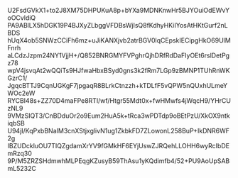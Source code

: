 U2FsdGVkX1+to2J8XM75DHPUKuA8p+bYXa9MDNKnwHr5BJYOuiOdEWvYoOCvldiQ
PA9ABlLX5hDGK19P4BJXyZLbggVFDBsWjIsQ8fKdhyHKiIYosAtHKtGurf2nLBDS
hUqX4ob5SNWzCCiFh6mz+uJiKANXjvb2atrBGV0lqCEpskIECipgHkO69UlMFnrh
aLCdzJzpm24NY1VjjH+/Q852BNRGMYFVPghrQjhDRfRdDaFIyOEt6rslDetPgz78
wpV4jsvqAt2wQQiTs9HJfwaHbxBSyd0gns3k2fRm7LGp9zBMNP1TUhRnWKGzrC1/
JgqcBTTJ9CqnUGKgF7jpgaqR8BLrkCtnzzh+kTDLfF5vQPW5nQUxhULmeYWOc2eW
RYCBI48s+ZZ70D4maFPe8RTl/wf/Htgr55Mdt0x+fwHMwfs4jWqcH9/YHrCUzNL9
9VMzSIQT3/CnBDduOr2o9Eum2HuA5k+tRca3wPDTdp9oBEtPzU/XkOX9ntkiqbSB
U94jI/KqPxbBNaIM3cnXStjxglivN1ug1ZkbkFD7ZLowonL258BuP+IkDNR6WF2g
IBZUDckluOU7TIQZgdamXrYV9fGMkHF6EYjUswZJRQehLLOHH6wyRcIbDEmRzq30
9P/M5ZRZSHdmwhMLPEqgKZusyB59ThAsu1yKQdimfb4/52+PU9AoUpSABmL5232C

